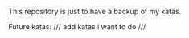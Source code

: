 This repository is just to have a backup of my katas. 



Future katas: 
/// add katas i want to do
///
